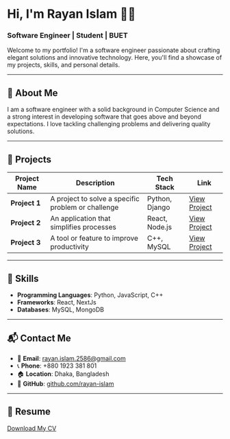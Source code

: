 # Hi, I'm Rayan Islam 👨‍💻

### Software Engineer | Student | BUET

Welcome to my portfolio! I'm a software engineer passionate about crafting elegant solutions and innovative technology. Here, you'll find a showcase of my projects, skills, and personal details.

---

## 📖 About Me

I am a software engineer with a solid background in Computer Science and a strong interest in developing software that goes above and beyond expectations. I love tackling challenging problems and delivering quality solutions.

---

## 💼 Projects

| Project Name  | Description                                        | Tech Stack     | Link              |
| ------------- | -------------------------------------------------- | -------------- | ----------------- |
| **Project 1** | A project to solve a specific problem or challenge | Python, Django | [View Project](#) |
| **Project 2** | An application that simplifies processes           | React, Node.js | [View Project](#) |
| **Project 3** | A tool or feature to improve productivity          | C++, MySQL     | [View Project](#) |

---

## 🔧 Skills

- **Programming Languages**: Python, JavaScript, C++
- **Frameworks**: React, NextJs
- **Databases**: MySQL, MongoDB

---

## 📬 Contact Me

- 📧 **Email**: [rayan.islam.2586@gmail.com](rayan.islam.2586@gmail.com)
- 📞 **Phone**: +880 1923 381 801
- 🏠 **Location**: Dhaka, Bangladesh
- 🐙 **GitHub**: [github.com/rayan-islam](https://github.com/rayan-islam)

---

## 📄 Resume

[Download My CV](https://github.com/rayan-islam/rayan-islam.github.io/blob/main/blob/main/cv.pdf)
